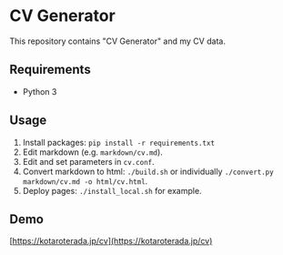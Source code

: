 # CV Generator

This repository contains "CV Generator" and my CV data.


## Requirements

* Python 3


## Usage

1. Install packages: `pip install -r requirements.txt`
2. Edit markdown (e.g. `markdown/cv.md`).
3. Edit and set parameters in `cv.conf`.
4. Convert markdown to html: `./build.sh` or individually `./convert.py markdown/cv.md -o html/cv.html`.
5. Deploy pages: `./install_local.sh` for example.


## Demo
[https://kotaroterada.jp/cv](https://kotaroterada.jp/cv)
